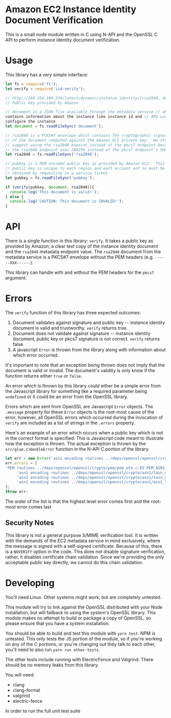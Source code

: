 # Amazon EC2 Instance Identity Document Verification
This is a small node module written in C using N-API and the OpenSSL C API to
perform instance identity document verification.

# Usage
This library has a very simple interface:

```javascript
let fs = require('fs');
let verify = require('iid-verify');

// http://169.254.169.254/latest/dynamic/instance-identity/{rsa2048, document}
// Public key provided by Amazon

// document is a JSON file available through the metadata service // which
contains information about the instance like instance id and // AMI used to
configure the instance
let document = fs.readFileSync('document');

// rsa2048 is a PCKS#7 envelope which contains the cryptographic signature
// of the document computed against the Amazon EC2 private key.  We strongly
// suggest using the rsa2048 enpoint instead of the pkcs7 endpoint because
// the rsa2048 endpoint uses SHA256 instead of the pkcs7 endpoint's SHA1
let rsa2048 = fs.readFileSync('rsa2048');

// pubkey is a PEM encoded public key as provided by Amazon EC2.  This
// public key is unique to each region and each account and so must be 
// obtained by requesting in a service ticket
let pubkey = fs.readFileSync('pubkey');

if (verify(pubkey, document, rsa2048)){
  console.log('This document is valid!');
} else {
  console.log('CAUTION: This document is INVALID!');
}
```

# API
There is a single function in this library: `verify`.  It takes a public key as
provided by Amazon, a clear text copy of the instance identity document and the
`rsa2048` metadata endpoint value.  The `rsa2048` document from the metadata
service is a PKCS#7 envelope without the PEM headers (e.g. `------XXX------`).

This library can handle with and without the PEM headers for the `pkcs7`
argument.

# Errors
The `verify` function of this library has three expected outcomes:

1. Document validates against signature and public key -- instance identity
   document is valid and trustworthy.  `verify` returns true.
2. Document does not validate against signature -- instance identity document,
   public key or pkcs7 signature is not correct.  `verify` returns false.
3. A javascript `Error` is thrown from the library along with information about
   which error occurred.

It's important to note that an exception being thrown does not imply that the
document is valid or invalid.  The document's validity is only know if the
function returns either `true` or `false`.

An error which is thrown by this library could either be a simple error from
the Javascript library for something like a required parameter being `undefined`
or it could be an error from the OpenSSL library.

Errors which are sent from OpenSSL are Javascript `Error` objects.  The `.message`
property for these `Error` objects is the root-most cause of the error, however,
all OpenSSL errors which occurred during the invocation of `verify` are included
as a list of strings in the `.errors` property.

Here's an example of an error which occurs when a public key which is not in the
correct format is specified.  This is Javascript code meant to illustrate how the
exception is thrown.  The actual exception is thrown by the `src/glue.c`:`HandleError`
function in the N-API C portion of the library.

```javascript
let err = new Error('asn1 encoding routines ../deps/openssl/openssl/crypto/asn1/asn1_lib.c:157 ASN1_get_object header too long');
err.errors = [
'PEM routines ../deps/openssl/openssl/crypto/pem/pem_oth.c:83 PEM_ASN1_read_bio ASN1 lib',
     'asn1 encoding routines ../deps/openssl/openssl/crypto/asn1/tasn_dec.c:374 ASN1_ITEM_EX_D2I nested asn1 error',
     'asn1 encoding routines ../deps/openssl/openssl/crypto/asn1/tasn_dec.c:1188 ASN1_CHECK_TLEN bad object header',
     'asn1 encoding routines ../deps/openssl/openssl/crypto/asn1/asn1_lib.c:157 ASN1_get_object header too long'
];
throw err;
```

The order of the list is that the highest level error comes first and the
root-most error comes last

## Security Notes
This library is not a general purpose S/MIME verification tool.  It is written
with the demands of the EC2 metadata service in mind exclusively, where the
message is signed with a self-signed certificate.  Because of this, there is a
`NOVERIFY` option in the code.  This does not disable signature verification,
rather, it disables certificate chain validation.  Since we're providing the
only acceptable public key directly, we cannot do this chain validation.

# Developing
You'll need Linux.  Other systems might work, but are completely untested.

This module will try to link against the OpenSSL distributed with your Node
installation, but will fallback to using the system's OpenSSL library.  This
module makes no attempt to build or package a copy of OpenSSL, so please ensure
that you have a system installation.

You should be able to build and test this module with `yarn test`.  NPM is
untested.  This only tests the JS portion of the module, so if you're working
on any of the C portions, or you're changing out they talk to each other,
you'll need to also run `yarn run other-tests`.

The other tests include running with ElectricFence and Valgrind.  There should
be no memory leaks from this library.

You will need:

  * clang
  * clang-format
  * valgrind
  * electric-fence

In order to run the full unit test suite
